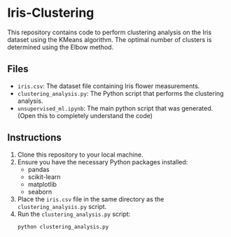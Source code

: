 # Iris-Clustering


This repository contains code to perform clustering analysis on the Iris dataset using the KMeans algorithm. The optimal number of clusters is determined using the Elbow method.

## Files

- `iris.csv`: The dataset file containing Iris flower measurements.
- `clustering_analysis.py`: The Python script that performs the clustering analysis.
- `unsupervised_ml.ipynb`: The main python script that was generated. (Open this to completely understand the code)

## Instructions

1. Clone this repository to your local machine.
2. Ensure you have the necessary Python packages installed:
   - pandas
   - scikit-learn
   - matplotlib
   - seaborn
3. Place the `iris.csv` file in the same directory as the `clustering_analysis.py` script.
4. Run the `clustering_analysis.py` script:
   ```bash
   python clustering_analysis.py
